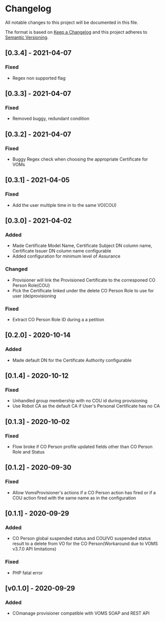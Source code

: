 # Changelog

All notable changes to this project will be documented in this file.

The format is based on [Keep a Changelog](https://keepachangelog.com/en/1.0.0/)
and this project adheres to [Semantic Versioning](https://semver.org/spec/v2.0.0.html).

## [0.3.4] - 2021-04-07
### Fixed
- Regex non supported flag

## [0.3.3] - 2021-04-07
### Fixed
- Removed buggy, redundant condition 

## [0.3.2] - 2021-04-07
### Fixed
- Buggy Regex check when choosing the appropriate Certificate for VOMs

## [0.3.1] - 2021-04-05
### Fixed
- Add the user multiple time in to the same VO(COU)

## [0.3.0] - 2021-04-02
### Added
- Made Certificate Model Name, Certificate Subject DN column name, Certificate Issuer DN column name configurable
- Added configuration for minimum level of Assurance

### Changed
- Provisioner will link the Provisioned Certificate to the corresponed CO Person Role(COU)
- Pick the Certificate linked under the delete CO Person Role to use for user (de)provisioning

### Fixed
- Extract CO Person Role ID during a a petition


## [0.2.0] - 2020-10-14
### Added
- Made default DN for the Certificate Authority configurable

## [0.1.4] - 2020-10-12
### Fixed
- Unhandled group membership with no COU id during provisioning
- Use Robot CA as the default CA if User's Personal Certificate has no CA

## [0.1.3] - 2020-10-02
### Fixed
- Flow broke if CO Person profile updated fields other than CO Person Role and Status

## [0.1.2] - 2020-09-30
### Fixed
- Allow VomsProvisioner's actions if a CO Person action has fired or if a COU action fired with the same name as in the configuration

## [0.1.1] - 2020-09-29
### Added
- CO Person global suspended status and COU/VO suspended status result to a delete from VO for the CO Person(Workaround due to VOMS v3.7.0 API limitations)

### Fixed
- PHP fatal error

## [v0.1.0] - 2020-09-29
### Added
- COmanage provisioner compatible with VOMS SOAP and REST API
